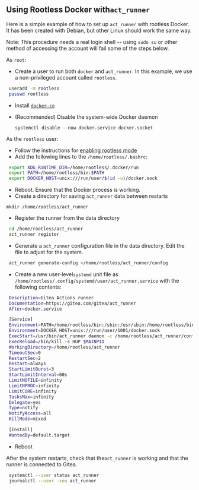 ## Using Rootless Docker with`act_runner`

Here is a simple example of how to set up `act_runner` with rootless Docker. It has been created with Debian, but other Linux should work the same way.

Note: This procedure needs a real login shell -- using `sudo su` or other method of accessing the account will fail some of the steps below.

As `root`:

- Create a user to run both `docker` and `act_runner`. In this example, we use a non-privileged account called `rootless`.

```bash
 useradd -m rootless
 passwd rootless
```

- Install [`docker-ce`](https://docs.docker.com/engine/install/)
- (Recommended) Disable the system-wide Docker daemon

     ``systemctl disable --now docker.service docker.socket``

As the `rootless` user:

- Follow the instructions for [enabling rootless mode](https://docs.docker.com/engine/security/rootless/)
- Add the following lines to the `/home/rootless/.bashrc`:

```bash
 export XDG_RUNTIME_DIR=/home/rootless/.docker/run
 export PATH=/home/rootless/bin:$PATH
 export DOCKER_HOST=unix:///run/user/$(id -u)/docker.sock
```

- Reboot. Ensure that the Docker process is working.
- Create a directory for saving `act_runner` data between restarts

 `mkdir /home/rootless/act_runner`

- Register the runner from the data directory

```bash
 cd /home/rootless/act_runner
 act_runner register
```

- Generate a `act_runner` configuration file in the data directory. Edit the file to adjust for the system.

```bash
 act_runner generate-config >/home/rootless/act_runner/config
```

- Create a new user-level`systemd` unit file as `/home/rootless/.config/systemd/user/act_runner.service` with the following contents:

```bash
 Description=Gitea Actions runner
 Documentation=https://gitea.com/gitea/act_runner
 After=docker.service

 [Service]
 Environment=PATH=/home/rootless/bin:/sbin:/usr/sbin:/home/rootless/bin:/home/rootless/bin:/home/rootless/bin:/usr/local/bin:/usr/bin:/bin:/usr/local/games:/usr/games
 Environment=DOCKER_HOST=unix:///run/user/1001/docker.sock
 ExecStart=/usr/bin/act_runner daemon -c /home/rootless/act_runner/config
 ExecReload=/bin/kill -s HUP $MAINPID
 WorkingDirectory=/home/rootless/act_runner
 TimeoutSec=0
 RestartSec=2
 Restart=always
 StartLimitBurst=3
 StartLimitInterval=60s
 LimitNOFILE=infinity
 LimitNPROC=infinity
 LimitCORE=infinity
 TasksMax=infinity
 Delegate=yes
 Type=notify
 NotifyAccess=all
 KillMode=mixed

 [Install]
 WantedBy=default.target
```

- Reboot

After the system restarts, check that the`act_runner` is working and that the runner is connected to Gitea.

````bash
 systemctl --user status act_runner
 journalctl --user -xeu act_runner
